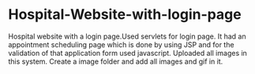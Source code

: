 # Hospital-Website-with-login-page
Hospital website with a login page.Used servlets for login page. It had an appointment scheduling page which is done by using JSP and for the validation of that application form used javascript.
Uploaded all images in this system. Create a image folder and add all images and gif in it.
